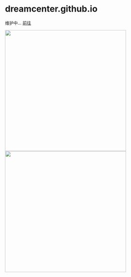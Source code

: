 # dreamcenter.github.io
维护中...
[前往](https://dreamcenter.github.io/)
<p>
  <img src="https://dreamcenter.github.io/FeedMe/wx.jpg" height="400px"/>
  <img src="https://dreamcenter.github.io/FeedMe/zfb.jpg" height="400px"/>
</p>
